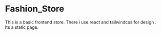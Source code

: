# Fashion_Store
 This is a basic frontend store. There i use react and tailwindcss for design . Its a static page.
